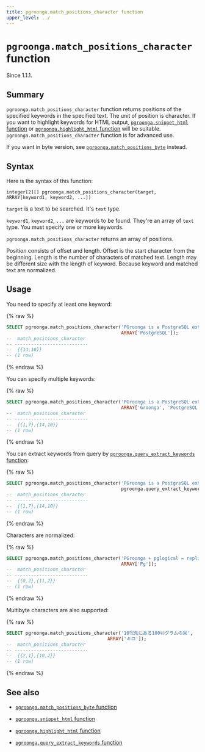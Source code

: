```yaml
---
title: pgroonga.match_positions_character function
upper_level: ../
---
```


# `pgroonga.match_positions_character` function

Since 1.1.1.

## Summary

`pgroonga.match_positions_character` function returns positions of the specified keywords in the specified text. The unit of position is character. If you want to highlight keywords for HTML output, [`pgroonga.snippet_html` function](pgroonga-snippet-html.html) or [`pgroonga.highlight_html` function](pgroonga-highlight-html.html) will be suitable. `pgroonga.match_positions_character` function is for advanced use.

If you want in byte version, see [`pgroonga.match_positions_byte`](pgroonga-match-positions-byte.html) instead.

## Syntax

Here is the syntax of this function:

```text
integer[2][] pgroonga.match_positions_character(target, ARRAY[keyword1, keyword2, ...])
```

`target` is a text to be searched. It's `text` type.

`keyword1`, `keyword2`, `...` are keywords to be found. They're an array of `text` type. You must specify one or more keywords.

`pgroonga.match_positions_character` returns an array of positions.

Position consists of offset and length. Offset is the start character from the beginning. Length is the number of characters of matched text. Length may be different size with the length of keyword. Because keyword and matched text are normalized.

## Usage

You need to specify at least one keyword:

{% raw %}
```sql
SELECT pgroonga.match_positions_character('PGroonga is a PostgreSQL extension.',
                                          ARRAY['PostgreSQL']);
--  match_positions_character 
-- ---------------------------
--  {{14,10}}
-- (1 row)
```
{% endraw %}

You can specify multiple keywords:

{% raw %}
```sql
SELECT pgroonga.match_positions_character('PGroonga is a PostgreSQL extension.',
                                          ARRAY['Groonga', 'PostgreSQL']);
--  match_positions_character 
-- ---------------------------
--  {{1,7},{14,10}}
-- (1 row)
```
{% endraw %}

You can extract keywords from query by [`pgroonga.query_extract_keywords` function](pgroonga-query-extract-keywords.html):

{% raw %}
```sql
SELECT pgroonga.match_positions_character('PGroonga is a PostgreSQL extension.',
                                          pgroonga.query_extract_keywords('Groonga PostgreSQL -extension'));
--  match_positions_character 
-- ---------------------------
--  {{1,7},{14,10}}
-- (1 row)
```
{% endraw %}

Characters are normalized:

{% raw %}
```sql
SELECT pgroonga.match_positions_character('PGroonga + pglogical = replicatable!',
                                          ARRAY['Pg']);
--  match_positions_character 
-- ---------------------------
--  {{0,2},{11,2}}
-- (1 row)
```
{% endraw %}

Multibyte characters are also supported:

{% raw %}
```sql
SELECT pgroonga.match_positions_character('10㌖先にある100ｷﾛグラムの米',
                                     ARRAY['キロ']);
--  match_positions_character 
-- ---------------------------
--  {{2,1},{10,2}}
-- (1 row)
```
{% endraw %}

## See also

  * [`pgroonga.match_positions_byte` function](pgroonga-match-positions-byte.html)

  * [`pgroonga.snippet_html` function](pgroonga-query-snippet-html.html)

  * [`pgroonga.highlight_html` function](pgroonga-query-highlight-html.html)

  * [`pgroonga.query_extract_keywords` function](pgroonga-query-extract-keywords.html)

